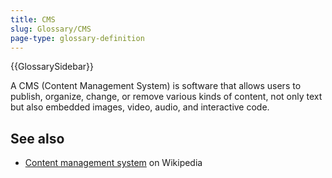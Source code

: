 ```yaml
---
title: CMS
slug: Glossary/CMS
page-type: glossary-definition
---
```


{{GlossarySidebar}}

A CMS (Content Management System) is software that allows users to publish, organize, change, or remove various kinds of content, not only text but also embedded images, video, audio, and interactive code.

## See also

- [Content management system](https://en.wikipedia.org/wiki/Content_management_system) on Wikipedia
